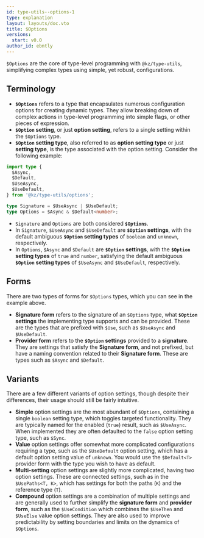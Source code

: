 ```yaml
---
id: type-utils--options-1
type: explanation
layout: layouts/doc.vto
title: $Options
versions:
  start: v0.0
author_id: ebntly
---
```


`$Options` are the core of type-level programming with `@kz/type-utils`, simplifying complex types using simple, yet robust, configurations.

## Terminology

- **`$Options`** refers to a type that encapsulates numerous configuration options for creating dynamic types. They allow breaking down of complex actions in type-level programming into simple flags, or other pieces of expression.
- **`$Option` setting**, or just **option setting**, refers to a single setting within the `$Options` type.
- **`$Option` setting type**, also referred to as **option setting type** or just **setting type**, is the type associated with the option setting.
Consider the following example:

```typescript
import type {
  $Async,
  $Default,
  $UseAsync,
  $UseDefault,
} from '@kz/type-utils/options';

type Signature = $UseAsync | $UseDefault;
type Options = $Async & $Default<number>;
```

- `Signature` and `Options` are both considered **`$Options`**.
- In `Signature`, `$UseAsync` and `$UseDefault` are **`$Option` settings**, with the default ambiguous **`$Option` setting types** of `boolean` and `unknown`, respectively.
- In `Options`, `$Async` and `$Default` are **`$Option` settings**, with the **`$Option` setting types** of `true` and `number`, satisfying the default ambiguous **`$Option` setting types** of `$UseAsync` and `$UseDefault`, respectively.

## Forms

There are two types of forms for `$Options` types, which you can see in the example above.

- **Signature form** refers to the signature of an `$Options` type, what **`$Option` settings** the implementing type supports and can be provided. These are the types that are prefixed with `$Use`, such as `$UseAsync` and `$UseDefault`.
- **Provider form** refers to the **`$Option` settings** provided to a **signature**. They are settings that satisfy the **Signature form**, and not prefixed, but have a naming convention related to their **Signature form**. These are types such as `$Async` and `$Default`.

## Variants

There are a few different variants of option settings, though despite their differences, their usage should still be fairly intuitive.

- **Simple** option settings are the most abundant of `$Options`, containing a single `boolean` setting type, which toggles targeted functionality. They are typically named for the enabled (`true`) result, such as `$UseAsync`. When implemented they are often defaulted to the `false` option setting type, such as `$Sync`.
- **Value** option settings offer somewhat more complicated configurations requiring a type, such as the `$UseDefault` option setting, which has a default option setting value of `unknown`. You would use the `$Default<T>` provider form with the type you wish to have as default.
- **Multi-setting** option settings are slightly more complicated, having two option settings. These are connected settings, such as in the `$UsePaths<T, K>`, which has settings for both the paths (`K`) and the reference type (`T`).
- **Compound** option settings are a combination of multiple settings and are generally used to further simplify the **signature form** and **provider form**, such as the `$UseCondition` which combines the `$UseThen` and `$UseElse` value option settings. They are also used to improve predictability by setting boundaries and limits on the dynamics of `$Options`.
